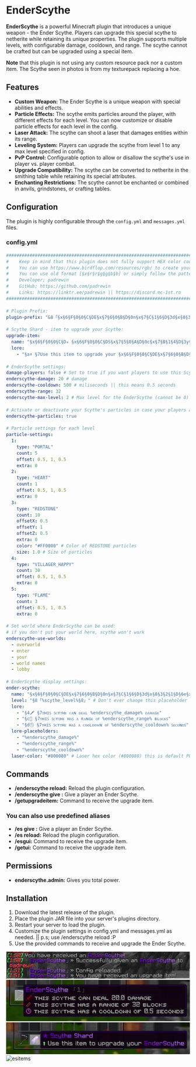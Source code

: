 # EnderScythe

**EnderScythe** is a powerful Minecraft plugin that introduces a unique weapon - the Ender Scythe. Players can upgrade this special scythe to netherite while retaining its unique properties. The plugin supports multiple levels, with configurable damage, cooldown, and range. The scythe cannot be crafted but can be upgraded using a special item.

**Note** that this plugin is not using any custom resource pack nor a custom item. The Scythe seen in photos is from my texturepack replacing a hoe.

## Features

- **Custom Weapon:** The Ender Scythe is a unique weapon with special abilities and effects.
- **Particle Effects:** The scythe emits particles around the player, with different effects for each level. You can now customize or disable particle effects for each level in the config.
- **Laser Attack:** The scythe can shoot a laser that damages entities within its range.
- **Leveling System:** Players can upgrade the scythe from level 1 to any max level specified in config.
- **PvP Control:** Configurable option to allow or disallow the scythe's use in player vs. player combat.
- **Upgrade Compatibility:** The scythe can be converted to netherite in the smithing table while retaining its special attributes.
- **Enchanting Restrictions:** The scythe cannot be enchanted or combined in anvils, grindstones, or crafting tables.

## Configuration

The plugin is highly configurable through the `config.yml` and `messages.yml` files.

### config.yml

```yaml
#########################################################################################################
#    Keep in mind that this plugin does not fully support HEX color codes. (#FF0000)                    #
#    You can use https://www.birdflop.com/resources/rgb/ to create your colors                          #
#    You can use old format [§x§r§r§g§g§b§b] or simply follow the pattern that's already used           #
#    Developer; padrewin                                                                                #
#    GitHub; https://github.com/padrewin                                                                #
#    Links: https://linktr.ee/padrewin || https://discord.mc-1st.ro                                     #
#########################################################################################################

# Plugin Prefix:
plugin-prefix: "&8「§x§6§F§0§0§C§DE§x§7§6§0§B§D§0n§x§7§C§1§6§D§3d§x§8§3§2§1§D§6e§x§8§A§2§C§D§9r§x§9§1§3§7§D§DS§x§9§7§4§2§E§0c§x§9§E§4§D§E§3y§x§A§5§5§8§E§6t§x§A§B§6§3§E§9h§x§B§2§6§E§E§Ce」&7» "

# Scythe Shard - item to upgrade your Scythe:
upgrade-item:
  name: "§x§6§F§0§0§C§D✯ §x§6§F§0§0§C§DS§x§7§5§0§A§D§0c§x§7§B§1§4§D§3y§x§8§1§1§E§D§5t§x§8§7§2§8§D§8h§x§8§D§3§2§D§Be §x§9§A§4§6§E§1S§x§A§0§5§0§E§4h§x§A§6§5§A§E§6a§x§A§C§6§4§E§9r§x§B§2§6§E§E§Cd"
  lore:
    - "§a⬆ §7Use this item to upgrade your §x§6§F§0§0§C§DE§x§7§6§0§B§D§0n§x§7§C§1§6§D§3d§x§8§3§2§1§D§6e§x§8§A§2§C§D§9r§x§9§1§3§7§D§DS§x§9§7§4§2§E§0c§x§9§E§4§D§E§3y§x§A§5§5§8§E§6t§x§A§B§6§3§E§9h§x§B§2§6§E§E§Ce§"

# EnderScythe settings:
damage-players: false # Set to true if you want players to use this Scythe in PvP
enderscythe-damage: 20 # damage
enderscythe-cooldown: 500 # miliseconds || this means 0.5 seconds
enderscythe-range: 32
enderscythe-max-level: 2 # Max level for the EnderScythe (cannot be 0)

# Activate or deactivate your Scythe's particles in case your players are bothered by that:
enderscythe-particles: true

# Particle settings for each level
particle-settings:
  1:
    type: "PORTAL"
    count: 5
    offset: 0.5, 1, 0.5
    extra: 0
  2:
    type: "HEART"
    count: 1
    offset: 0.5, 1, 0.5
    extra: 0
  3:
    type: "REDSTONE"
    count: 10
    offsetX: 0.5
    offsetY: 1
    offsetZ: 0.5
    extra: 0
    color: "#FF0000" # Color of REDSTONE particles
    size: 1.0 # Size of particles
  4:
    type: "VILLAGER_HAPPY"
    count: 30
    offset: 0.5, 1, 0.5
    extra: 0
  5:
    type: "FLAME"
    count: 3
    offset: 0.5, 1, 0.5
    extra: 0

# Set world where EnderScythe can be used:
# if you don't put your world here, scythe won't work
enderscythe-use-worlds:
  - overworld
  - enter
  - your
  - world names
  - lobby

# EnderScythe display settings:
ender-scythe:
  name: "§x§6§F§0§0§C§DE§x§7§6§0§B§D§0n§x§7§C§1§6§D§3d§x§8§3§2§1§D§6e§x§8§A§2§C§D§9r§x§9§1§3§7§D§DS§x§9§7§4§2§E§0c§x§9§E§4§D§E§3y§x§A§5§5§8§E§6t§x§A§B§6§3§E§9h§x§B§2§6§E§E§Ce"
  level: "§8「%scythe_level%§8」" # Don't ever change this placeholder except its color. Colors are safe to be edited. Same applies for below lore section
  lore:
    - "§4🗡 §7ᴛʜɪꜱ ꜱᴄʏᴛʜᴇ ᴄᴀɴ ᴅᴇᴀʟ %enderscythe_damage% ᴅᴀᴍᴀɢᴇ"
    - "§c📏 §7ᴛʜɪꜱ ꜱᴄʏᴛʜᴇ ʜᴀꜱ ᴀ ʀᴀɴɢᴇ ᴏꜰ %enderscythe_range% ʙʟᴏᴄᴋꜱ"
    - "§d🕓 §7ᴛʜɪꜱ ꜱᴄʏᴛʜᴇ ʜᴀꜱ ᴀ ᴄᴏᴏʟᴅᴏᴡɴ ᴏꜰ %enderscythe_cooldown% ꜱᴇᴄᴏɴᴅꜱ"
  lore-placeholders:
    - "%enderscythe_damage%"
    - "%enderscythe_range%"
    - "%enderscythe_cooldown%"
  laser-color: "#800080" # Laser hex color (#800080) this is default PURPLE
```

## Commands
- **/enderscythe reload:** Reload the plugin configuration. 
- **/enderscythe give <name>:** Give a player an Ender Scythe.
- **/getupgradeitem:** Command to receive the upgrade item.
### You can also use predefined aliases
- **/es give <name>:** Give a player an Ender Scythe.
- **/es reload:** Reload the plugin configuration.
- **/esgui:** Command to receive the upgrade item.
- **/getui:** Command to receive the upgrade item.


## Permissions
- **enderscythe.admin:** Gives you total power.

## Installation
1. Download the latest release of the plugin.
2. Place the plugin JAR file into your server's plugins directory.
3. Restart your server to load the plugin.
4. Customize the plugin settings in config.yml and messages.yml as needed. || p.s; use /enderscythe reload :P
5. Use the provided commands to receive and upgrade the Ender Scythe.

![alt text](image.png)
![alt text](image-1.png)
![alt text](image-2.png)
![esitems](https://github.com/user-attachments/assets/0efcac6c-0d21-4a20-b708-19ed7e0bc441)
